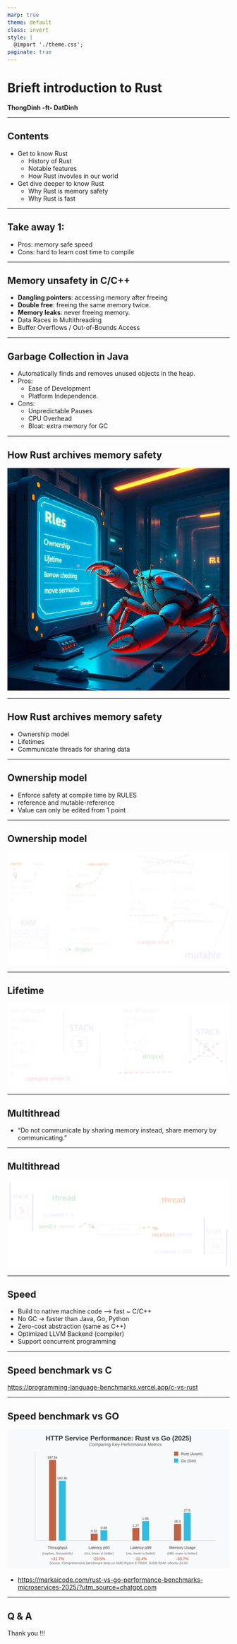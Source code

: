 ```yaml
---
marp: true
theme: default
class: invert
style: |
  @import './theme.css';
paginate: true
---
```


# Brieft introduction to Rust
**ThongDinh -ft- DatDinh**

---
<!-- _class: slide-base invert-->
## Contents

- Get to know Rust
  - History of Rust
  - Notable features
  - How Rust invovles in our world
- Get dive deeper to know Rust
  - Why Rust is memory safety
  - Why Rust is fast

---
<!-- _class: slide-base invert-->
## Take away 1:
- Pros:
    memory safe
    speed
- Cons:
    hard to learn
    cost time to compile


---
<!-- _class: slide-base invert-->
## Memory unsafety in C/C++
- **Dangling pointers**: accessing memory after freeing
- **Double free**: freeing the same memory twice.
- **Memory leaks**: never freeing memory.
- Data Races in Multithreading
- Buffer Overflows / Out-of-Bounds Access

---
<!-- _class: slide-base invert-->
## Garbage Collection in Java

- Automatically finds and removes unused objects in the heap.
- Pros:
  - Ease of Development
  - Platform Independence.
- Cons:
  - Unpredictable Pauses
  - CPU Overhead
  - Bloat: extra memory for GC

---
<!-- _class: slide-base invert-->
## How Rust archives memory safety

![bg height: 40%](images/rules.png)

---
<!-- _class: slide-base invert-->
## How Rust archives memory safety
- Ownership model
- Lifetimes
- Communicate threads for sharing data

---
<!-- _class: slide-base invert-->
## Ownership model
- Enforce safety at compile time by RULES
- reference and mutable-reference
- Value can only be edited from 1 point

---
<!-- _class: slide-base invert-->
## Ownership model

![bg height: 95%](images/ownership.excalidraw.svg)


---
<!-- _class: slide-base invert-->
## Lifetime

![bg height: 95%](images/lifetime.excalidraw.svg)


---
<!-- _class: slide-base invert-->
## Multithread
- “Do not communicate by sharing memory
instead, share memory by communicating.”

---
<!-- _class: slide-base invert-->
## Multithread

![bg height: 100%](images/threads.excalidraw.svg)


---
<!-- _class: slide-base invert-->
## Speed
-  Build to native machine code --> fast ~ C/C++
- No GC -> faster than Java, Go, Python
- Zero-cost abstraction (same as C++)
- Optimized LLVM Backend (compiler)
- Support concurrent programming

---
<!-- _class: slide-base invert-->
## Speed benchmark vs C

https://programming-language-benchmarks.vercel.app/c-vs-rust

---
<!-- _class: slide-base invert-->
## Speed benchmark vs GO

![bg height: 65%](images/rust-vs-go-http-performance-2025.svg)

- https://markaicode.com/rust-vs-go-performance-benchmarks-microservices-2025/?utm_source=chatgpt.com


---
<!-- _class: slide-base invert-->
## Q & A

Thank you !!!